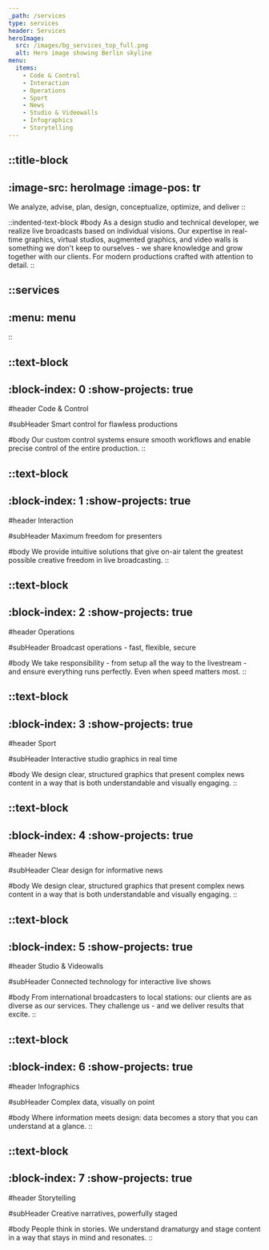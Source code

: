 ```yaml
---
_path: /services
type: services
header: Services
heroImage:
  src: /images/bg_services_top_full.png
  alt: Hero image showing Berlin skyline
menu:
  items:
    - Code & Control
    - Interaction
    - Operations
    - Sport
    - News
    - Studio & Videowalls
    - Infographics
    - Storytelling
---
```


::title-block
---
:image-src: heroImage
:image-pos: tr
---
We analyze, advise, plan, design, conceptualize, optimize, and deliver
::

::indented-text-block
#body
As a design studio and technical developer, we realize live broadcasts based on individual visions. Our expertise in real-time graphics, virtual studios, augmented graphics, and video walls is something we don't keep to ourselves - we share knowledge and grow together with our clients. For modern productions crafted with attention to detail.
::

::services
---
:menu: menu
---
::


::text-block
---
:block-index: 0
:show-projects: true
---
#header
Code & Control

#subHeader
Smart control for flawless productions

#body
Our custom control systems ensure smooth workflows and enable precise control of the entire production.
::

::text-block
---
:block-index: 1
:show-projects: true
---
#header
Interaction

#subHeader
Maximum freedom for presenters

#body
We provide intuitive solutions that give on-air talent the greatest possible creative freedom in live broadcasting.
::


::text-block
---
:block-index: 2
:show-projects: true
---
#header
Operations

#subHeader
Broadcast operations - fast, flexible, secure

#body
We take responsibility - from setup all the way to the livestream - and ensure everything runs perfectly. Even when speed matters most.
::


::text-block
---
:block-index: 3
:show-projects: true
---
#header
Sport

#subHeader
Interactive studio graphics in real time

#body
We design clear, structured graphics that present complex news content in a way that is both understandable and visually engaging.
::


::text-block
---
:block-index: 4
:show-projects: true
---
#header
News

#subHeader
Clear design for informative news

#body
We design clear, structured graphics that present complex news content in a way that is both understandable and visually engaging.
::


::text-block
---
:block-index: 5
:show-projects: true
---
#header
Studio & Videowalls

#subHeader
Connected technology for interactive live shows

#body
From international broadcasters to local stations: our clients are as diverse as our services. They challenge us - and we deliver results that excite.
::


::text-block
---
:block-index: 6
:show-projects: true
---
#header
Infographics

#subHeader
Complex data, visually on point

#body
Where information meets design: data becomes a story that you can understand at a glance.
::


::text-block
---
:block-index: 7
:show-projects: true
---
#header
Storytelling

#subHeader
Creative narratives, powerfully staged

#body
People think in stories. We understand dramaturgy and stage content in a way that stays in mind and resonates.
::